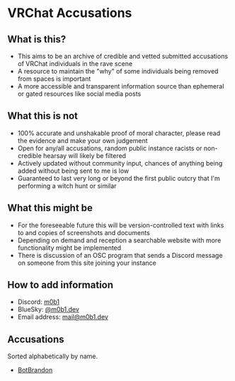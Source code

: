 # VRChat Accusations

## What is this?

- This aims to be an archive of credible and vetted submitted accusations of VRChat individuals in the rave scene
- A resource to maintain the "why" of some individuals being removed from spaces is important
- A more accessible and transparent information source than ephemeral or gated resources like social media posts

## What this is not

- 100% accurate and unshakable proof of moral character, please read the evidence and make your own judgement
- Open for any/all accusations, random public instance racists or non-credible hearsay will likely be filtered
- Actively updated without community input, chances of anything being added without being sent to me is low
- Guaranteed to last very long or beyond the first public outcry that I'm performing a witch hunt or similar

## What this might be

- For the foreseeable future this will be version-controlled text with links to and copies of screenshots and documents
- Depending on demand and reception a searchable website with more functionality might be implemented
- There  is discussion of an OSC program that sends a Discord message on someone from this site joining your instance

## How to add information

- Discord: [m0b1](https://discord.com/users/143888967253622784)
- BlueSky: [@m0b1.dev](https://bsky.app/profile/m0b1.dev)
- Email address: [mail@m0b1.dev](mailto:mail@m0b1.dev)

## Accusations

Sorted alphabetically by name.

- [BotBrandon](./bot-brandon)
